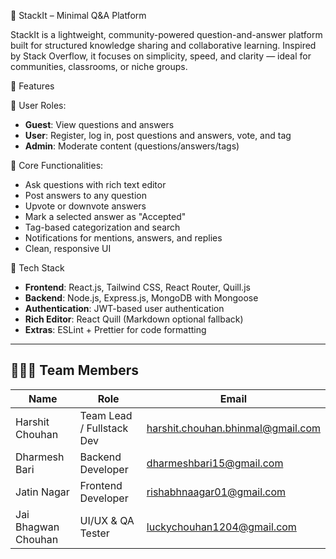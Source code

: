  📘 StackIt – Minimal Q&A Platform

StackIt is a lightweight, community-powered question-and-answer platform built for structured knowledge sharing and collaborative learning. Inspired by Stack Overflow, it focuses on simplicity, speed, and clarity — ideal for communities, classrooms, or niche groups.

🚀 Features

👤 User Roles:
- **Guest**: View questions and answers
- **User**: Register, log in, post questions and answers, vote, and tag
- **Admin**: Moderate content (questions/answers/tags)

🧠 Core Functionalities:
- Ask questions with rich text editor
- Post answers to any question
- Upvote or downvote answers
- Mark a selected answer as "Accepted"
- Tag-based categorization and search
- Notifications for mentions, answers, and replies
- Clean, responsive UI


🧱 Tech Stack

- **Frontend**: React.js, Tailwind CSS, React Router, Quill.js
- **Backend**: Node.js, Express.js, MongoDB with Mongoose
- **Authentication**: JWT-based user authentication
- **Rich Editor**: React Quill (Markdown optional fallback)
- **Extras**: ESLint + Prettier for code formatting

---

## 🧑‍🤝‍🧑 Team Members

| Name                 | Role                     | Email                           |
|----------------------|--------------------------|----------------------------------|
| Harshit Chouhan      | Team Lead / Fullstack Dev| harshit.chouhan.bhinmal@gmail.com |
| Dharmesh Bari        | Backend Developer        | dharmeshbari15@gmail.com         |
| Jatin Nagar          | Frontend Developer       | rishabhnaagar01@gmail.com        |
| Jai Bhagwan Chouhan  | UI/UX & QA Tester        | luckychouhan1204@gmail.com       |
